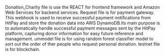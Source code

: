 Donation_Charity file is use the REACT for frontend framework and Amazon Web Services for backend services.
Request file is for payment gateway.
This webhook is used to receive successful payment notifications from HitPay and store the donation data into AWS DynamoDB.Its main purpose is to automatically handle successful payment messages sent by the HitPay platform, capturing donor information for easy future reference and management. 
ummodel file is for using random forest classifier model to sort out the order of ther people who request personal donation.
testnet file is for blockchain.
